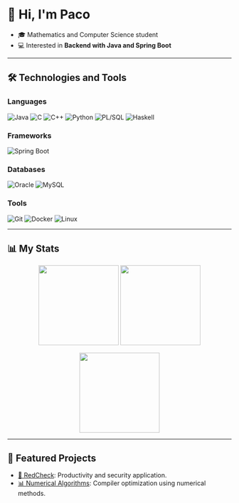 # 👋 Hi, I'm Paco

- 🎓 Mathematics and Computer Science student 
- 💻 Interested in **Backend with Java and Spring Boot**  
<!--🚀 Currently working on **RedCheck** -->

---

## 🛠️ Technologies and Tools

### Languages
![Java](https://img.shields.io/badge/Java-ED8B00?style=for-the-badge&logo=openjdk&logoColor=white)
![C](https://img.shields.io/badge/C-00599C?style=for-the-badge&logo=c&logoColor=white)
![C++](https://img.shields.io/badge/C++-00599C?style=for-the-badge&logo=cplusplus&logoColor=white)
![Python](https://img.shields.io/badge/Python-3776AB?style=for-the-badge&logo=python&logoColor=white)
![PL/SQL](https://img.shields.io/badge/PL%2FSQL-F80000?style=for-the-badge&logo=oracle&logoColor=white)
![Haskell](https://img.shields.io/badge/Haskell-5D4F85?style=for-the-badge&logo=haskell&logoColor=white)

### Frameworks
![Spring Boot](https://img.shields.io/badge/Spring_Boot-6DB33F?style=for-the-badge&logo=springboot&logoColor=white)

### Databases
![Oracle](https://img.shields.io/badge/Oracle-F80000?style=for-the-badge&logo=oracle&logoColor=white)
![MySQL](https://img.shields.io/badge/MySQL-4479A1?style=for-the-badge&logo=mysql&logoColor=white)

### Tools
![Git](https://img.shields.io/badge/Git-F05032?style=for-the-badge&logo=git&logoColor=white)
![Docker](https://img.shields.io/badge/Docker-2496ED?style=for-the-badge&logo=docker&logoColor=white)
![Linux](https://img.shields.io/badge/Linux-FCC624?style=for-the-badge&logo=linux&logoColor=black)

---

## 📊 My Stats
<p align="center">
  <img src="https://github-readme-stats.vercel.app/api?username=Pacolias&show_icons=true&theme=tokyonight" height="180em"/>
  <img src="https://github-readme-stats.vercel.app/api/top-langs/?username=Pacolias&layout=compact&theme=tokyonight" height="180em"/>
</p>

<p align="center">
  <img src="https://streak-stats.demolab.com?user=Pacolias&theme=tokyonight&date_format=j%20M%5B%20Y%5D" height="180em"/>
</p>

---

## 🚀 Featured Projects
- [🔐 RedCheck](https://github.com/Pacolias/RedCheck): Productivity and security application.
- [📊 Numerical Algorithms](https://github.com/Pacolias/optimizacion-compiladores): Compiler optimization using numerical methods.
